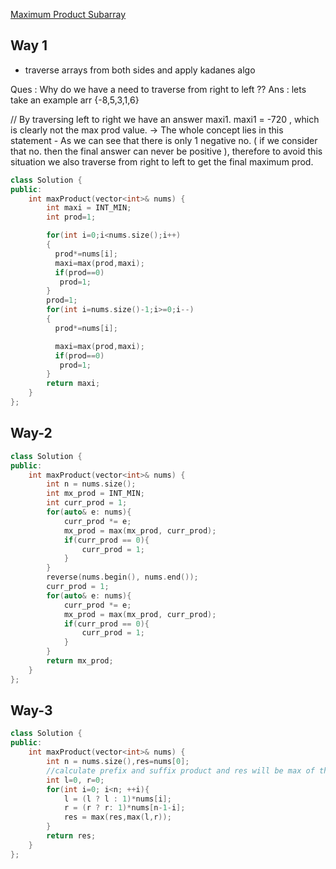 [Maximum Product Subarray](https://leetcode.com/problems/maximum-product-subarray/)

## Way 1

-   traverse arrays from both sides and apply kadanes algo

Ques : Why do we have a need to traverse from right to left ??
Ans : lets take an example
arr {-8,5,3,1,6}

// By traversing left to right we have an answer maxi1.
maxi1 = -720 , which is clearly not the max prod value.
-> The whole concept lies in this statement - As we can see that there is only 1 negative no. ( if we consider that no. then the final answer can never be positive ), therefore to avoid this situation we also traverse from right to left to get the final maximum prod.

```cpp
class Solution {
public:
    int maxProduct(vector<int>& nums) {
        int maxi = INT_MIN;
        int prod=1;

        for(int i=0;i<nums.size();i++)
        {
          prod*=nums[i];
          maxi=max(prod,maxi);
          if(prod==0)
           prod=1;
        }
        prod=1;
        for(int i=nums.size()-1;i>=0;i--)
        {
          prod*=nums[i];

          maxi=max(prod,maxi);
          if(prod==0)
           prod=1;
        }
        return maxi;
    }
};
```

## Way-2

```cpp
class Solution {
public:
    int maxProduct(vector<int>& nums) {
        int n = nums.size();
        int mx_prod = INT_MIN;
        int curr_prod = 1;
        for(auto& e: nums){
            curr_prod *= e;
            mx_prod = max(mx_prod, curr_prod);
            if(curr_prod == 0){
                curr_prod = 1;
            }
        }
        reverse(nums.begin(), nums.end());
        curr_prod = 1;
        for(auto& e: nums){
            curr_prod *= e;
            mx_prod = max(mx_prod, curr_prod);
            if(curr_prod == 0){
                curr_prod = 1;
            }
        }
        return mx_prod;
    }
};
```

## Way-3

```cpp
class Solution {
public:
    int maxProduct(vector<int>& nums) {
        int n = nums.size(),res=nums[0];
        //calculate prefix and suffix product and res will be max of those two
        int l=0, r=0;
        for(int i=0; i<n; ++i){
            l = (l ? l : 1)*nums[i];
            r = (r ? r: 1)*nums[n-1-i];
            res = max(res,max(l,r));
        }
        return res;
    }
};
```

